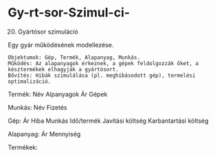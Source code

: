 # Gy-rt-sor-Szimul-ci-
20. Gyártósor szimuláció

Egy gyár működésének modellezése.

    Objektumok: Gép, Termék, Alapanyag, Munkás.
    Működés: Az alapanyagok érkeznek, a gépek feldolgozzák őket, a késztermékek elhagyják a gyártósort.
    Bővítés: Hibák szimulálása (pl. meghibásodott gép), termelési optimalizáció.



Termék:        Név
               Alpanyagok
               Ár
               Gépek

Munkás:        Név
               Fizetés

Gép:           Ár
               Hiba
               Munkás
               Idő/termék
               Javítási költség
               Karbantartási költség

Alapanyag:    Ár
              Mennyiség
              

Termékek: 

